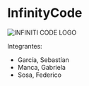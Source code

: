 # InfinityCode

![INFINITI CODE LOGO](https://github.com/CodeSystem2022/InfinityCode-4to-Semestre/assets/103858769/fbcdf05e-5bea-4e91-9244-b8df990bc9e1)


Integrantes:

* García, Sebastían
* Manca, Gabriela
* Sosa, Federico
  
